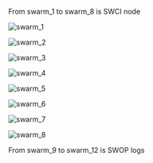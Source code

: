 From swarm_1 to swarm_8 is SWCI node

![swarm_1](https://user-images.githubusercontent.com/115392089/229304921-7a079e6e-571f-4667-a03c-5304945eaa44.jpeg)

![swarm_2](https://user-images.githubusercontent.com/115392089/229304987-7f8ccced-2227-411f-ba2a-cb46e13d0b46.jpeg)

![swarm_3](https://user-images.githubusercontent.com/115392089/229305000-c965c2a7-750b-47ca-b737-4526df32727a.jpeg)

![swarm_4](https://user-images.githubusercontent.com/115392089/229305013-72bc9fd9-9009-4505-9a30-69f3e9daa683.jpeg)

![swarm_5](https://user-images.githubusercontent.com/115392089/229305019-d2ac86bf-4d69-42e5-a70d-84f15240ab71.jpeg)

![swarm_6](https://user-images.githubusercontent.com/115392089/229305028-0d29712e-eeb6-41d6-b5b0-1040237b0e6b.jpeg)

![swarm_7](https://user-images.githubusercontent.com/115392089/229305030-e13107f2-feed-4270-89f6-c6d23b0ee363.jpeg)

![swarm_8](https://user-images.githubusercontent.com/115392089/229305040-f87151b9-5a4e-4652-b057-1a4270e89774.jpeg)

From swarm_9 to swarm_12 is SWOP logs

